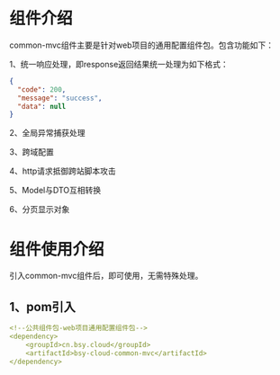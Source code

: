 # 组件介绍
common-mvc组件主要是针对web项目的通用配置组件包。包含功能如下：

1、统一响应处理，即response返回结果统一处理为如下格式：

```json
{
  "code": 200,
  "message": "success",
  "data": null
}
```
2、全局异常捕获处理

3、跨域配置

4、http请求抵御跨站脚本攻击

5、Model与DTO互相转换

6、分页显示对象

# 组件使用介绍
引入common-mvc组件后，即可使用，无需特殊处理。
## 1、pom引入
```yaml
<!--公共组件包-web项目通用配置组件包-->
<dependency>
    <groupId>cn.bsy.cloud</groupId>
    <artifactId>bsy-cloud-common-mvc</artifactId>
</dependency>
```



